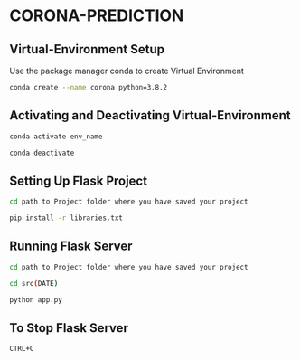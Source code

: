 # CORONA-PREDICTION

## Virtual-Environment Setup

Use the package manager conda to create Virtual Environment

```bash
conda create --name corona python=3.8.2
```

## Activating and Deactivating Virtual-Environment
```bash
conda activate env_name
```
```bash
conda deactivate 
```

## Setting Up Flask Project
```bash
cd path to Project folder where you have saved your project
```
```bash
pip install -r libraries.txt
```

## Running Flask Server
```bash
cd path to Project folder where you have saved your project
```
```bash
cd src(DATE)
```
```bash
python app.py
```
## To Stop Flask Server
```bash
CTRL+C 
```